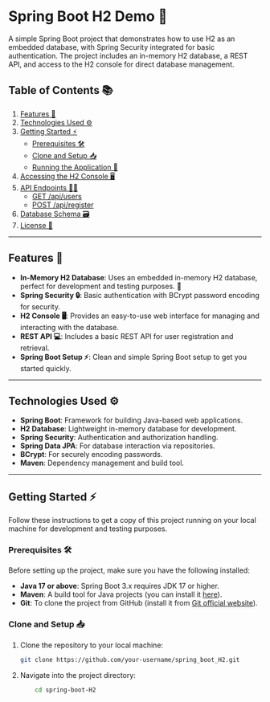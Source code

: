 # **Spring Boot H2 Demo 🚀**

A simple Spring Boot project that demonstrates how to use H2 as an embedded database, with Spring Security integrated for basic authentication. The project includes an in-memory H2 database, a REST API, and access to the H2 console for direct database management.

## **Table of Contents 📚**

1. [Features 🌟](#features)
2. [Technologies Used ⚙️](#technologies-used)
3. [Getting Started ⚡](#getting-started)
    - [Prerequisites 🛠](#prerequisites)
    - [Clone and Setup 📥](#clone-and-setup)
    - [Running the Application 🚀](#running-the-application)
4. [Accessing the H2 Console 🖥](#accessing-the-h2-console)
5. [API Endpoints 🧑‍💻](#api-endpoints)
    - [GET /api/users](#get-apiv1users)
    - [POST /api/register](#post-apiv1register)
6. [Database Schema 🗃](#database-schema)
7. [License 📜](#license)

---

## **Features 🌟**

- **In-Memory H2 Database**: Uses an embedded in-memory H2 database, perfect for development and testing purposes. 💾
- **Spring Security 🔒**: Basic authentication with BCrypt password encoding for security.
- **H2 Console 🖥**: Provides an easy-to-use web interface for managing and interacting with the database.
- **REST API 💻**: Includes a basic REST API for user registration and retrieval.
- **Spring Boot Setup ⚡**: Clean and simple Spring Boot setup to get you started quickly.

---

## **Technologies Used ⚙️**

- **Spring Boot**: Framework for building Java-based web applications.
- **H2 Database**: Lightweight in-memory database for development.
- **Spring Security**: Authentication and authorization handling.
- **Spring Data JPA**: For database interaction via repositories.
- **BCrypt**: For securely encoding passwords.
- **Maven**: Dependency management and build tool.

---

## **Getting Started ⚡**

Follow these instructions to get a copy of this project running on your local machine for development and testing purposes.

### **Prerequisites 🛠**

Before setting up the project, make sure you have the following installed:

- **Java 17 or above**: Spring Boot 3.x requires JDK 17 or higher.
- **Maven**: A build tool for Java projects (you can install it [here](https://maven.apache.org/install.html)).
- **Git**: To clone the project from GitHub (install it from [Git official website](https://git-scm.com/)).

### **Clone and Setup 📥**

1. Clone the repository to your local machine:
   ```bash
   git clone https://github.com/your-username/spring_boot_H2.git

2. Navigate into the project directory:
   ```bash
       cd spring-boot-H2
